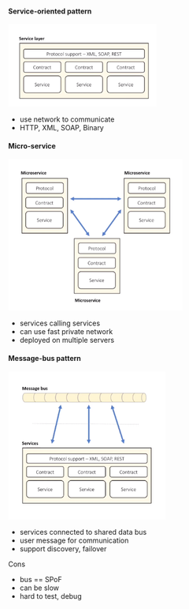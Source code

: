 #### Service-oriented pattern

![](../images/06472a1a.png)
- use network to communicate
- HTTP, XML, SOAP, Binary

#### Micro-service

![](../images/949ce510.png)

- services calling services
- can use fast private network
- deployed on multiple servers

#### Message-bus pattern

![](../images/caa3aad9.png)

- services connected to shared data bus
- user message for communication
- support discovery, failover

Cons
- bus == SPoF
- can be slow
- hard to test, debug
